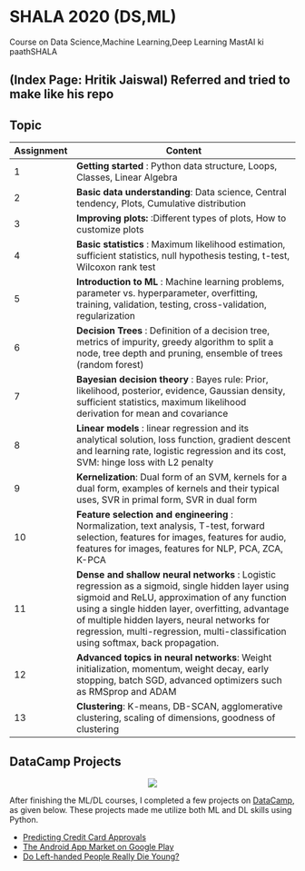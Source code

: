 # SHALA 2020 (DS,ML)
Course on Data Science,Machine Learning,Deep Learning
MastAI ki paathSHALA
## (Index Page: Hritik Jaiswal) Referred and tried to make like his repo
## Topic

|     Assignment           |                        Content           |
| --------------------     |  -------------------------------------                      |
|           1              | **Getting started** : Python data structure, Loops, Classes, Linear Algebra|
|           2              | **Basic data understanding**: Data science, Central tendency, Plots, Cumulative distribution |
|           3              | **Improving plots:** :Different types of plots, How to customize plots |
|           4              | **Basic statistics** : Maximum likelihood estimation, sufficient statistics, null hypothesis testing, t-test, Wilcoxon rank test |
|           5              | **Introduction to ML** : Machine learning problems, parameter vs. hyperparameter, overfitting, training, validation, testing, cross-validation, regularization |
|           6	           | **Decision Trees** : Definition of a decision tree, metrics of impurity, greedy algorithm to split a node, tree depth and pruning, ensemble of trees (random forest) |
|           7	           | **Bayesian decision theory** : Bayes rule: Prior, likelihood, posterior, evidence, Gaussian density, sufficient statistics, maximum likelihood derivation for mean and covariance |
|           8	           | **Linear models** : linear regression and its analytical solution, loss function, gradient descent and learning rate, logistic regression and its cost, SVM: hinge loss with L2 penalty |
|           9	           | **Kernelization**: Dual form of an SVM, kernels for a dual form, examples of kernels and their typical uses, SVR in primal form, SVR in dual form|
|           10	           | **Feature selection and engineering** : Normalization, text analysis, T-test, forward selection, features for images, features for audio, features for images, features for NLP, PCA, ZCA, K-PCA |
|           11	           | **Dense and shallow neural networks** : Logistic regression as a sigmoid, single hidden layer using sigmoid and ReLU, approximation of any function using a single hidden layer, overfitting, advantage of multiple hidden layers, neural networks for regression, multi-regression, multi-classification using softmax, back propagation. |
|           12	           | **Advanced topics in neural networks**: Weight initialization, momentum, weight decay, early stopping, batch SGD, advanced optimizers such as RMSprop and ADAM|
|           13	           | **Clustering**: K-means, DB-SCAN, agglomerative clustering, scaling of dimensions, goodness of clustering |

## DataCamp Projects
<p align="center">
  <img src="https://cdn.datacamp.com/main-app/assets/projects/projects-illustration-fb3e253ea0527cd53aafbd5ed1c4570a5c818c8deba9d0cedceb095bf64cb3fa.svg">
</p>

After finishing the ML/DL courses, I completed a few projects on [DataCamp](https://learn.datacamp.com/projects), as given below. These projects made me utilize both ML and DL skills using Python. 

* [Predicting Credit Card Approvals](https://learn.datacamp.com/projects/558)
* [The Android App Market on Google Play](https://learn.datacamp.com/projects/619)
* [Do Left-handed People Really Die Young?](https://learn.datacamp.com/projects/479)

